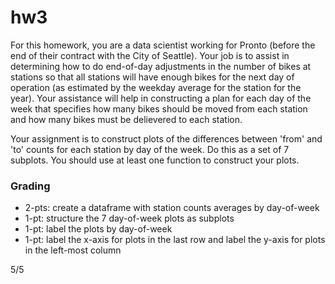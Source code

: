 # hw3

For this homework, you are a data scientist working for Pronto (before the end of their contract with the City of Seattle). Your job is to assist in determining how to do end-of-day adjustments in the number of bikes at stations so that all stations will have enough bikes for the next day of operation (as estimated by the weekday average for the station for the year). Your assistance will help in constructing a plan for each day of the week that specifies how many bikes should be moved from each station and how many bikes must be delievered to each station.

Your assignment is to construct plots of the differences between 'from' and 'to' counts for each station by day of the week. Do this as a set of 7 subplots. You should use at least one function to construct your plots.

### Grading
- 2-pts: create a dataframe with station counts averages by day-of-week
- 1-pt: structure the 7 day-of-week plots as subplots
- 1-pt: label the plots by day-of-week
- 1-pt: label the x-axis for plots in the last row and label the y-axis for plots in the left-most column

5/5
